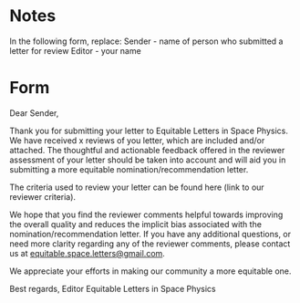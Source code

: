 # Notes

In the following form, replace:
Sender - name of person who submitted a letter for review
Editor - your name

# Form

Dear Sender,

Thank you for submitting your letter to Equitable Letters in Space Physics. We have received x reviews of you letter, which are included and/or attached. The thoughtful and actionable feedback offered in the reviewer assessment of your letter should be taken into account and will aid you in submitting a more equitable nomination/recommendation letter.

The criteria used to review your letter can be found here (link to our reviewer criteria).

We hope that you find the reviewer comments helpful towards improving the overall quality and reduces the implicit bias associated with the nomination/recommendation letter. If you have any additional questions, or need more clarity regarding any of the reviewer comments, please contact us at equitable.space.letters@gmail.com.

We appreciate your efforts in making our community a more equitable one.

Best regards,
Editor
Equitable Letters in Space Physics
